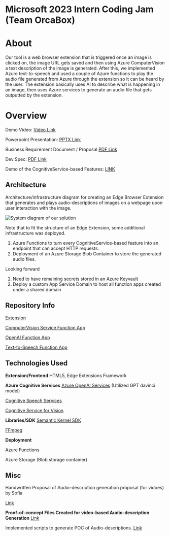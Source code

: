 # Microsoft 2023 Intern Coding Jam (Team OrcaBox)

# About

Our tool is a web browser extension that is triggered once an image is clicked on, the image URL gets saved and then using Azure ComputerVision a text description of the image is generated. After this, we implemented Azure text-to-speech and used a couple of Azure functions to play the audio file generated from Azure through the extension so it can be heard by the user. The extension basically uses AI to describe what is happening in an image, then uses Azure services to generate an audio file that gets outputted by the extension.


# Overview

Demo Video: [Video Link](https://www.youtube.com/watch?v=nmo-BexDSmE)

Powerpoint Presentation: [PPTX Link](https://github.com/hadeelalii/team-OrcaBox/blob/main/Document/VisuaSpeak.pptx)

Business Requirement Document / Proposal [PDF Link](https://github.com/hadeelalii/team-OrcaBox/blob/main/Document/OrcaBox%20Proposal.pdf)

Dev Spec: [PDF Link](https://github.com/hadeelalii/team-OrcaBox/blob/main/Document/Dev%20Spec.pdf)

Demo of the CognitiveService-based Features: [LINK](https://fredinvazquez.github.io/TeamOrcaBox_VisionEar/Index.html)



## Architecture

Architecture/Infrastructure diagram for creating an Edge Browser Extension that generates and plays audio-descriptions of images on a webpage upon user interaction with the image.

![System diagram of our solution](https://i.ibb.co/k4nLbSj/Screenshot-2023-07-10-014428.png)

Note that to fit the structure of an Edge Extension, some additional infrastructure was deployed.

1. Azure Functions to turn every CognitiveService-based feature into an endpoint that can accept HTTP requests.
2. Deployment of an Azure Storage Blob Container to store the generated audio files.

Looking forward
1. Need to have remaining secrets stored in an Azure Keyvault
2. Deploy a custom App Service Domain to host all function apps created under a shared domain

## Repository Info

[Extension](https://github.com/hadeelalii/team-OrcaBox/tree/main/team-OrcaBox)

[ComputerVision Service Function App](https://github.com/hadeelalii/team-OrcaBox/tree/main/ComputerVision)

[OpenAI Function App](https://github.com/hadeelalii/team-OrcaBox/tree/main/Description)

[Text-to-Speech Function App](https://github.com/hadeelalii/team-OrcaBox/tree/main/Text-To-Speech)

## Technologies Used

**Extension/Frontend**
HTML5, Edge Extensions Framework

**Azure Cognitive Services**
[Azure OpenAI Services](https://azure.microsoft.com/en-us/products/cognitive-services/openai-service) (Utilized GPT davinci model)

[Cognitive Speech Services](https://azure.microsoft.com/en-us/products/cognitive-services/speech-services/)

[Cognitive Service for Vision](https://azure.microsoft.com/en-us/products/cognitive-services/vision-services)

**Libraries/SDK**
[Semantic Kernel SDK](https://github.com/microsoft/semantic-kernel)

[FFmpeg](https://ffmpeg.org/)

**Deployment**

Azure Functions

Azure Storage (Blob storage container)

## Misc

Handwritten Proposal of Audio-description generation proposal (for vidoes) by Sofia

[Link](https://github.com/hadeelalii/team-OrcaBox/blob/main/Document/Video%20Description%20Generation.pdf)

**Proof-of-concept Files Created for video-based Audio-description Generation**
[Link](https://github.com/hadeelalii/team-OrcaBox/tree/main/Misc)


Implemented scripts to generate POC of Audio-descriptions.
[Link](https://github.com/hadeelalii/team-OrcaBox/tree/main/AudioDescriptionForVideo)
